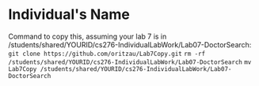 # Individual's Name
Command to copy this, assuming your lab 7 is in /students/shared/YOURID/cs276-IndividualLabWork/Lab07-DoctorSearch:
`git clone https://github.com/oritzau/Lab7Copy.git`
`rm -rf /students/shared/YOURID/cs276-IndividualLabWork/Lab07-DoctorSearch`
`mv Lab7Copy /students/shared/YOURID/cs276-IndividualLabWork/Lab07-DoctorSearch`




